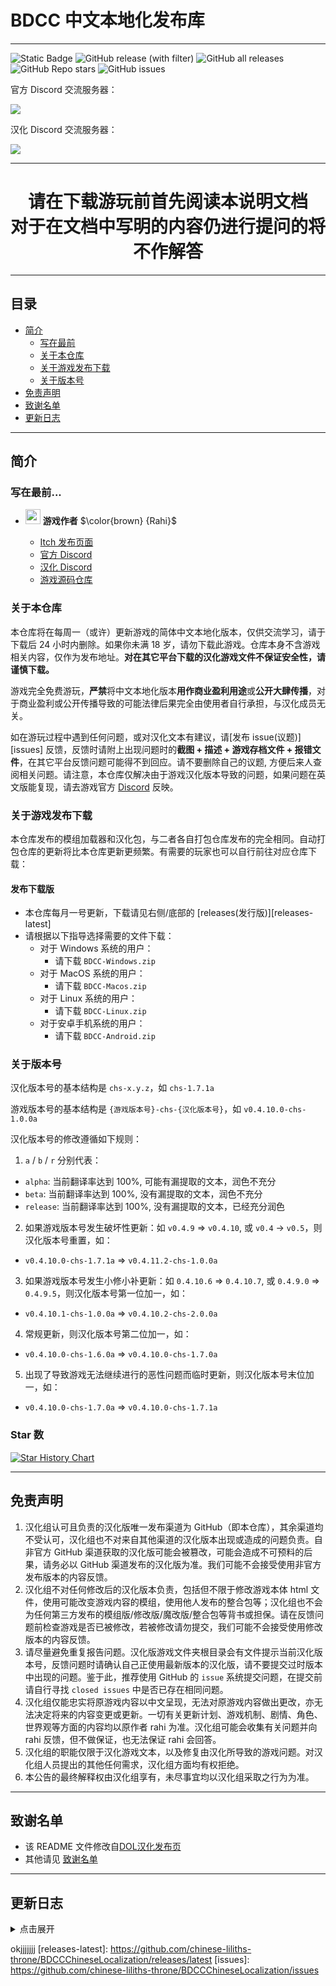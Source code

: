 # BDCC 中文本地化发布库

---
![Static Badge](https://img.shields.io/badge/Author-Rahi-brown?link=https://github.com/Alexofp)
![GitHub release (with filter)](https://img.shields.io/github/v/release/chinese-liliths-throne/BDCCChineseLocalization?link=https%3A%2F%2Fgithub.com%2Fchinese-liliths-throne%2FBDCCChineseLocalization%2Flatest)
![GitHub all releases](https://img.shields.io/github/downloads/chinese-liliths-throne/BDCCChineseLocalization/total?link=https%3A%2F%2Fgithub.com%2Fchinese-liliths-throne%2Fliliths-throne-chinese-release%2Freleases%2Flatest)
![GitHub Repo stars](https://img.shields.io/github/stars/chinese-liliths-throne/BDCCChineseLocalization)
![GitHub issues](https://img.shields.io/github/issues-raw/chinese-liliths-throne/BDCCChineseLocalization)

官方 Discord 交流服务器：

[![](https://dcbadge.limes.pink/api/server/7UGYBvQrc3)](https://discord.gg/7UGYBvQrc3)

汉化 Discord 交流服务器：

[![](https://dcbadge.limes.pink/api/server/hqj7WA7PKp)](https://discord.gg/hqj7WA7PKp)

---

<div align="center">

# 请在下载游玩前首先阅读本说明文档<br>对于在文档中写明的内容仍进行提问的将不作解答

</div>

---

## 目录

* [简介](#简介)
  * [写在最前](#写在最前)
  * [关于本仓库](#关于本仓库)
  * [关于游戏发布下载](#关于游戏发布下载)
  * [关于版本号](#关于版本号)
* [免责声明](#免责声明)
* [致谢名单](#致谢名单)
* [更新日志](#更新日志)

---

## 简介
### 写在最前...
- <img decoding="async" src="" width="24" alt=""> <b>游戏作者</b> $\color{brown} {Rahi}$

  - [Itch 发布页面][itch]
  - [官方 Discord][discord]
  - [汉化 Discord][discord-zh]
  - [游戏源码仓库][github]

### 关于本仓库

本仓库将在每周一（或许）更新游戏的简体中文本地化版本，仅供交流学习，请于下载后 24 小时内删除。如果你未满 18 岁，请勿下载此游戏。仓库本身不含游戏相关内容，仅作为发布地址。**对在其它平台下载的汉化游戏文件不保证安全性，请谨慎下载。**

游戏完全免费游玩，**严禁**将中文本地化版本**用作商业盈利用途**或**公开大肆传播**，对于商业盈利或公开传播导致的可能法律后果完全由使用者自行承担，与汉化成员无关。

如在游玩过程中遇到任何问题，或对汉化文本有建议，请[发布 issue(议题)][issues] 反馈，反馈时请附上出现问题时的**截图 + 描述 + 游戏存档文件 + 报错文件**，在其它平台反馈问题可能得不到回应。请不要删除自己的议题, 方便后来人查阅相关问题。请注意，本仓库仅解决由于游戏汉化版本导致的问题，如果问题在英文版能复现，请去游戏官方 [Discord][discord] 反映。

### 关于游戏发布下载

本仓库发布的模组加载器和汉化包，与二者各自打包仓库发布的完全相同。自动打包仓库的更新将比本仓库更新更频繁。有需要的玩家也可以自行前往对应仓库下载：

#### 发布下载版
- 本仓库每月一号更新，下载请见右侧/底部的 [releases(发行版)][releases-latest]
- 请根据以下指导选择需要的文件下载：
  - 对于 Windows 系统的用户：
    - 请下载 `BDCC-Windows.zip`
  - 对于 MacOS 系统的用户：
    - 请下载 `BDCC-Macos.zip`
  - 对于 Linux 系统的用户：
    - 请下载 `BDCC-Linux.zip`
  - 对于安卓手机系统的用户：
    - 请下载 `BDCC-Android.zip`

### 关于版本号
汉化版本号的基本结构是 `chs-x.y.z`，如 `chs-1.7.1a`

游戏版本号的基本结构是 `{游戏版本号}-chs-{汉化版本号}`，如 `v0.4.10.0-chs-1.0.0a`

汉化版本号的修改遵循如下规则：
1. `a` / `b` / `r` 分别代表：
  - `alpha`: 当前翻译率达到 100%, 可能有漏提取的文本，润色不充分
  - `beta`: 当前翻译率达到 100%, 没有漏提取的文本，润色不充分
  - `release`: 当前翻译率达到 100%, 没有漏提取的文本，已经充分润色
2. 如果游戏版本号发生破坏性更新：如 `v0.4.9` => `v0.4.10`, 或 `v0.4` -> `v0.5`，则汉化版本号重置，如：
  - `v0.4.10.0-chs-1.7.1a` => `v0.4.11.2-chs-1.0.0a`
3. 如果游戏版本号发生小修小补更新：如 `0.4.10.6` => `0.4.10.7`, 或 `0.4.9.0` => `0.4.9.5`，则汉化版本号第一位加一，如：
  - `v0.4.10.1-chs-1.0.0a` => `v0.4.10.2-chs-2.0.0a`
4. 常规更新，则汉化版本号第二位加一，如：
  - `v0.4.10.0-chs-1.6.0a` => `v0.4.10.0-chs-1.7.0a`
5. 出现了导致游戏无法继续进行的恶性问题而临时更新，则汉化版本号末位加一，如：
  - `v0.4.10.0-chs-1.7.0a` => `v0.4.10.0-chs-1.7.1a`

### Star 数

[![Star History Chart](https://api.star-history.com/svg?repos=chinese-liliths-throne/BDCCChineseLocalization&type=Date)](https://star-history.com/#chinese-liliths-throne/BDCCChineseLocalization&Date)

---

## 免责声明

1. 汉化组认可且负责的汉化版唯一发布渠道为 GitHub（即本仓库），其余渠道均不受认可，汉化组也不对来自其他渠道的汉化版本出现或造成的问题负责。自非官方 GitHub 渠道获取的汉化版可能会被篡改，可能会造成不可预料的后果，请务必以 GitHub 渠道发布的汉化版为准。我们可能不会接受使用非官方发布版本的内容反馈。
2. 汉化组不对任何修改后的汉化版本负责，包括但不限于修改游戏本体 html 文件，使用可能改变游戏内容的模组，使用他人发布的整合包等；汉化组也不会为任何第三方发布的模组版/修改版/魔改版/整合包等背书或担保。请在反馈问题前检查游戏是否已被修改，若被修改请勿提交，我们可能不会接受使用修改版本的内容反馈。
3. 请尽量避免重复报告问题。汉化版游戏文件夹根目录会有文件提示当前汉化版本号，反馈问题时请确认自己正使用最新版本的汉化版，请不要提交过时版本中出现的问题。鉴于此，推荐使用 GitHub 的 `issue` 系统提交问题，在提交前请自行寻找 `closed issues` 中是否已存在相同问题。
4. 汉化组仅能忠实将原游戏内容以中文呈现，无法对原游戏内容做出更改，亦无法决定将来的内容变更或更新。一切有关更新计划、游戏机制、剧情、角色、世界观等方面的内容均以原作者 rahi 为准。汉化组可能会收集有关问题并向 rahi 反馈，但不做保证，也无法保证 rahi 会回答。
5. 汉化组的职能仅限于汉化游戏文本，以及修复由汉化所导致的游戏问题。对汉化组人员提出的其他任何需求，汉化组方面均有权拒绝。
6. 本公告的最终解释权由汉化组享有，未尽事宜均以汉化组采取之行为为准。

---

## 致谢名单
* 该 README 文件修改自[DOL汉化发布页][github-dol]
* 其他请见 [致谢名单](CREDITS.md)

---

## 更新日志
<details>
<summary>点击展开</summary>

- 2025.8.19
  - 发布 `v0.1.9fix1-chs-1.3.0a` 版
    - 修复了第六章内容中塔维的“性交”技能无法提升的问题
    - 修正了部分文本

- 2025.7.13
  - 发布 `v0.1.9fix1-chs-1.2.0a` 版
    - 修复了医疗区售货机不出售假阳具的问题

- 2025.7.5
  - 发布 `v0.1.9fix1-chs-1.1.1a` 版
    - 紧急修复了严重的闪退问题

- 2025.7.5
  - 发布 `v0.1.9fix1-chs-1.1.0a` 版
    - 催眠提示词现在能正常发挥作用
    - 修复了斗牛犬做爱场景选择“呃………”时进入空场景的问题
    - 调整汉化、补充缺失的汉化

- 2025.6.29
  - 发布 `v0.1.9fix1-chs-1.0.1a` 版
    - 修复部分文本爆红的问题
    - 修复在伊丽莎处进行假阳具榨精时闪退的问题

- 2025.6.28
  - 发布 `v0.1.9fix1-chs-1.0.0a` 版
    - 完成 `0.1.9fix1` 版本的汉化

- 2025.6.24
  - 发布 `v0.1.8fix3-chs-1.0.1a` 版
    - 修复了部分错译和漏译

- 2025.6.23
  - 发布 `v0.1.8fix3-chs-1.0.0a` 版
    - 完成初版汉化

</details>

[itch]: https://rahimew.itch.io/bdcc
[github]: https://github.com/Alexofp/BDCC
[github-dol]: https://github.com/Eltirosto/Degrees-of-Lewdity-Chinese-Localization/tree/main
[discord]: https://discord.gg/7UGYBvQrc3
[discord-zh]: https://discord.gg/hqj7WA7PKp
okjjjjjjj
[releases-latest]: https://github.com/chinese-liliths-throne/BDCCChineseLocalization/releases/latest
[issues]: https://github.com/chinese-liliths-throne/BDCCChineseLocalization/issues
